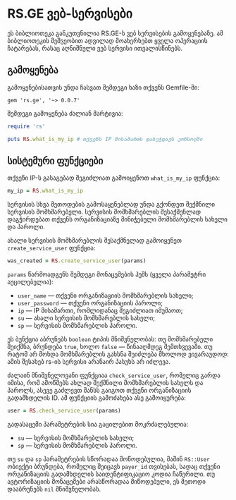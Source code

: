 # RS.GE ვებ-სერვისები

ეს ბიბლიოთეკა განკუთვნილია RS.GE-ს ვებ სერვისების გამოყენებაზე.
ამ ბიბლიოთეკის მეშვეობით ადვილად მოახერხებთ ყველა ოპერაციის ჩატარებას,
რასაც აღნიშნული ვებ სერვისი ითვალისწინებს.

## გამოყენება

გამოყენებისათვის უნდა ჩასვათ შემდეგი ხაზი თქვენს Gemfile-ში:

```
gem 'rs.ge', '~> 0.0.7'
```

შემდეგი გამოყენება ძალიან მარტივია:

```ruby
require 'rs'

puts RS.what_is_my_ip # თქვენს IP მისამართს დაბეჭდავს კონსოლში
```

## სისტემური ფუნქციები

თქვენი IP-ს გასაგებად შეგიძლიათ გამოიყენოთ `what_is_my_ip` ფუნქცია:

```ruby
my_ip = RS.what_is_my_ip
```

სერვისის სხვა მეთოდების გამოსაყენებლად უნდა გქონდეთ შექმნილი სერვისის მომხმარებელი.
სერვისის მომხმარებლის შესაქმენლად დაგჭირდებათ თქვენს ორგანიზაციაზე მინიჭებული მომხმარებლის სახელი და პაროლი.

ახალი სერვისის მომხმარებლის შესაქმნელად გამოიყენეთ `create_service_user` ფუნქცია:

```ruby
was_created = RS.create_service_user(params)
```

`params` წარმოადგენს შემდეგი მონაცემების ჰეშს (ყველა პარამეტრი აუცილებელია):

- `user_name` &mdash; თქვენი ორგანიზაციის მომხმარებლის სახელი;
- `user_password` &mdash; თქვენი ორგანიზაციის პაროლი;
- `ip` &mdash; IP მისამართი, რომლიდანაც შეგიძლიათ იმუშაოთ;
- `su` &mdash; ახალი სერვისის მომხმარებლის სახელი;
- `sp` &mdash; სერვისის მომხმარებლის პაროლი.

ეს ბუნქცია აბრუნებს `boolean` ტიპის მნიშვნელობას: თუ მომხმარებელი შეიქმნა, ბრუნდება `true`, ხოლო `false` &mdash; წინააღმდეგ შემთხვევაში. თუ რატომ არ მოხდა მომხმარებლის გახსნა შეიძლება მხოლოდ ვივარაუდოდ: ამის შესახებ rs-ის სერვისი არანაირ პასუხს არ იძლევა.

ძალაინ მნიშვნელოვანი ფუნქციაა `check_service_user`, რომელიც გარდა იმისა, რომ ამოწმებს ახლად შექმნილი მომხმარებლის სახელს და პაროლს, ასევე გაძლევთ შანსს გაიგოთ თქვენი ორგანიზაციის გადამხდელის ID. ამ ფუნქციის გამოძახება ასე გამოიყურება:

```ruby
user = RS.check_service_user(params)
```

გადასაცემი პარამეტრების სია გაცილებით მოკრძალებულია:

- `su` &mdash; სერვისის მომხმარებლის სახელი;
- `sp` &mdash; სერვისის მომხმარებლის პაროლი.

თუ `su` და `sp` პარამეტრების სწორადაა მოწოდებულია, მაშინ `RS::User` ობიექტი ბრუნდება, რომელიც შეიცავს `payer_id` თვისებას, სადაც თქვენი ორგანიზაციის გადამხდელის საიდენტიფიკაციო კოდია ჩაწერილი. თუ ავტორიზაციის მონაცემები არასწორადაა მიწოდებული, ეს მეთოდი დააბრუნებს `nil` მნიშვნელობას.